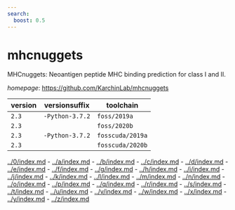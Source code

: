 ```yaml
---
search:
  boost: 0.5
---
```

# mhcnuggets

MHCnuggets: Neoantigen peptide MHC binding prediction for class I and II.

*homepage*: <https://github.com/KarchinLab/mhcnuggets>

version | versionsuffix | toolchain
--------|---------------|----------
``2.3`` | ``-Python-3.7.2`` | ``foss/2019a``
``2.3`` |  | ``foss/2020b``
``2.3`` | ``-Python-3.7.2`` | ``fosscuda/2019a``
``2.3`` |  | ``fosscuda/2020b``

[../0/index.md](0) - [../a/index.md](a) - [../b/index.md](b) - [../c/index.md](c) - [../d/index.md](d) - [../e/index.md](e) - [../f/index.md](f) - [../g/index.md](g) - [../h/index.md](h) - [../i/index.md](i) - [../j/index.md](j) - [../k/index.md](k) - [../l/index.md](l) - [../m/index.md](m) - [../n/index.md](n) - [../o/index.md](o) - [../p/index.md](p) - [../q/index.md](q) - [../r/index.md](r) - [../s/index.md](s) - [../t/index.md](t) - [../u/index.md](u) - [../v/index.md](v) - [../w/index.md](w) - [../x/index.md](x) - [../y/index.md](y) - [../z/index.md](z)

